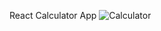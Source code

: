 React Calculator App
![Calculator](https://github.com/Hadis-jamali/calculater-app/assets/132214893/b3c61b38-31ab-41c0-8c03-a9345ba4adda)
